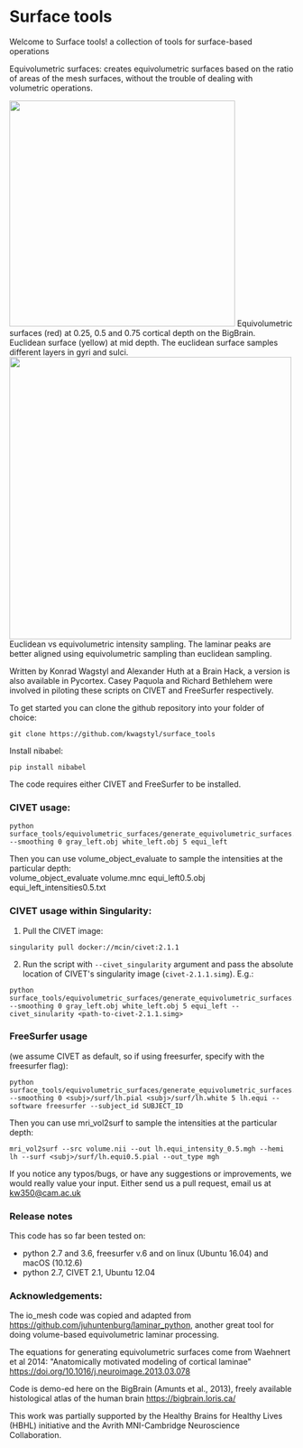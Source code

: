 # Surface tools
Welcome to Surface tools! a collection of tools for surface-based operations

Equivolumetric surfaces: creates equivolumetric surfaces based on the ratio of areas of the mesh surfaces, without the trouble of dealing with volumetric operations.

<img src="https://github.com/kwagstyl/surface_tools/blob/master/equivolumetric_surfaces/images/equi_euclid_surfaces.png" width="400">
Equivolumetric surfaces (red) at 0.25, 0.5 and 0.75 cortical depth on the BigBrain. Euclidean surface (yellow) at mid depth. The euclidean surface samples different layers in gyri and sulci.

<img src="https://github.com/kwagstyl/surface_tools/blob/master/equivolumetric_surfaces/images/intensity_profiles_euclid_equi.svg" width="500">
Euclidean vs equivolumetric intensity sampling. The laminar peaks are better aligned using equivolumetric sampling than euclidean sampling.


Written by Konrad Wagstyl and Alexander Huth at a Brain Hack, a version is also available in Pycortex.
Casey Paquola and Richard Bethlehem were involved in piloting these scripts on CIVET and FreeSurfer respectively.

To get started you can clone the github repository into your folder of choice:

```
git clone https://github.com/kwagstyl/surface_tools
```
Install nibabel:
```
pip install nibabel
```

The code requires either CIVET and FreeSurfer to be installed.
### CIVET usage:    
```
python surface_tools/equivolumetric_surfaces/generate_equivolumetric_surfaces.py --smoothing 0 gray_left.obj white_left.obj 5 equi_left
```  
Then you can use volume_object_evaluate to sample the intensities at the particular depth:   
volume_object_evaluate volume.mnc equi_left0.5.obj equi_left_intensities0.5.txt

### CIVET usage within Singularity:
1. Pull the CIVET image:
```
singularity pull docker://mcin/civet:2.1.1
```
2. Run the script with `--civet_singularity` argument and pass the absolute location of CIVET's singularity image (`civet-2.1.1.simg`). E.g.:
```
python surface_tools/equivolumetric_surfaces/generate_equivolumetric_surfaces.py --smoothing 0 gray_left.obj white_left.obj 5 equi_left --civet_sinularity <path-to-civet-2.1.1.simg>
```  

### FreeSurfer usage 
(we assume CIVET as default, so if using freesurfer, specify with the freesurfer flag):     
```
python surface_tools/equivolumetric_surfaces/generate_equivolumetric_surfaces.py --smoothing 0 <subj>/surf/lh.pial <subj>/surf/lh.white 5 lh.equi --software freesurfer --subject_id SUBJECT_ID
```

Then you can use mri_vol2surf to sample the intensities at the particular depth:   
```
mri_vol2surf --src volume.nii --out lh.equi_intensity_0.5.mgh --hemi lh --surf <subj>/surf/lh.equi0.5.pial --out_type mgh
```


If you notice any typos/bugs, or have any suggestions or improvements, we would really value your input. Either send us a pull request, email us at kw350@cam.ac.uk

### Release notes
This code has so far been tested on:   
- python 2.7 and 3.6, freesurfer v.6 and on linux (Ubuntu 16.04) and macOS (10.12.6)   
- python 2.7, CIVET 2.1, Ubuntu 12.04   

### Acknowledgements:
The io_mesh code was copied and adapted from https://github.com/juhuntenburg/laminar_python, another great tool for doing volume-based equivolumetric laminar processing.

The equations for generating equivolumetric surfaces come from Waehnert et al 2014: "Anatomically motivated modeling of cortical laminae" https://doi.org/10.1016/j.neuroimage.2013.03.078

Code is demo-ed here on the BigBrain (Amunts et al., 2013), freely available histological atlas of the human brain https://bigbrain.loris.ca/

This work was partially supported by the Healthy Brains for Healthy Lives (HBHL) initiative and the Avrith MNI-Cambridge Neuroscience Collaboration.
